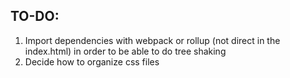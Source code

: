 ## TO-DO:

1. Import dependencies with webpack or rollup (not direct in the index.html) in order to be able to do tree shaking
2. Decide how to organize css files
